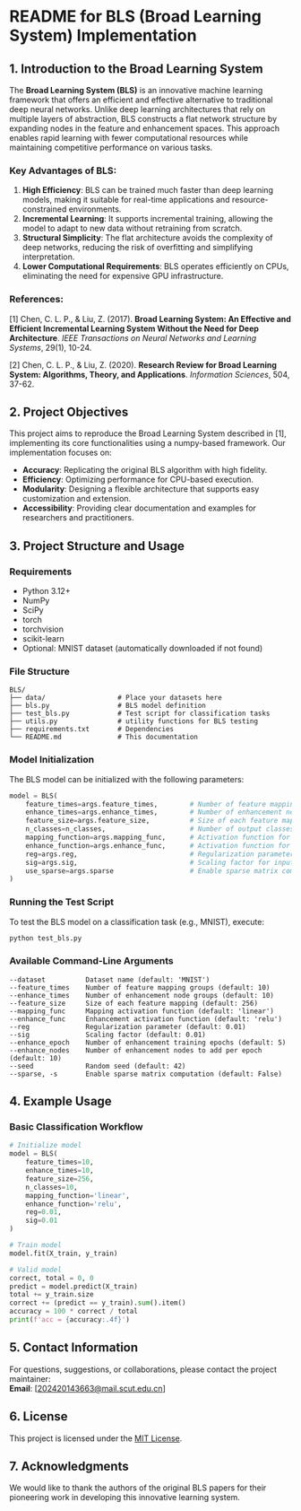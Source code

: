 # README for BLS (Broad Learning System) Implementation

## 1. Introduction to the Broad Learning System

The **Broad Learning System (BLS)** is an innovative machine learning framework that offers an efficient and effective alternative to traditional deep neural networks. Unlike deep learning architectures that rely on multiple layers of abstraction, BLS constructs a flat network structure by expanding nodes in the feature and enhancement spaces. This approach enables rapid learning with fewer computational resources while maintaining competitive performance on various tasks.

### Key Advantages of BLS:
1. **High Efficiency**: BLS can be trained much faster than deep learning models, making it suitable for real-time applications and resource-constrained environments.
2. **Incremental Learning**: It supports incremental training, allowing the model to adapt to new data without retraining from scratch.
3. **Structural Simplicity**: The flat architecture avoids the complexity of deep networks, reducing the risk of overfitting and simplifying interpretation.
4. **Lower Computational Requirements**: BLS operates efficiently on CPUs, eliminating the need for expensive GPU infrastructure.

### References:
[1] Chen, C. L. P., & Liu, Z. (2017). **Broad Learning System: An Effective and Efficient Incremental Learning System Without the Need for Deep Architecture**. *IEEE Transactions on Neural Networks and Learning Systems*, 29(1), 10-24.  

[2] Chen, C. L. P., & Liu, Z. (2020). **Research Review for Broad Learning System: Algorithms, Theory, and Applications**. *Information Sciences*, 504, 37-62.  


## 2. Project Objectives

This project aims to reproduce the Broad Learning System described in [1], implementing its core functionalities using a numpy-based framework. Our implementation focuses on:
- **Accuracy**: Replicating the original BLS algorithm with high fidelity.
- **Efficiency**: Optimizing performance for CPU-based execution.
- **Modularity**: Designing a flexible architecture that supports easy customization and extension.
- **Accessibility**: Providing clear documentation and examples for researchers and practitioners.


## 3. Project Structure and Usage

### Requirements
- Python 3.12+
- NumPy
- SciPy
- torch
- torchvision
- scikit-learn
- Optional: MNIST dataset (automatically downloaded if not found)

### File Structure
```
BLS/
├── data/                  # Place your datasets here
├── bls.py                 # BLS model definition
├── test_bls.py            # Test script for classification tasks
├── utils.py               # utility functions for BLS testing
├── requirements.txt       # Dependencies
└── README.md              # This documentation
```

### Model Initialization
The BLS model can be initialized with the following parameters:
```python
model = BLS(
    feature_times=args.feature_times,        # Number of feature mapping groups
    enhance_times=args.enhance_times,        # Number of enhancement node groups
    feature_size=args.feature_size,          # Size of each feature mapping (or 'auto')
    n_classes=n_classes,                     # Number of output classes
    mapping_function=args.mapping_func,      # Activation function for feature mapping
    enhance_function=args.enhance_func,      # Activation function for enhancement nodes
    reg=args.reg,                            # Regularization parameter
    sig=args.sig,                            # Scaling factor for input data
    use_sparse=args.sparse                   # Enable sparse matrix computation
)
```

### Running the Test Script
To test the BLS model on a classification task (e.g., MNIST), execute:
```bash
python test_bls.py
```

### Available Command-Line Arguments
```
--dataset          Dataset name (default: 'MNIST')
--feature_times    Number of feature mapping groups (default: 10)
--enhance_times    Number of enhancement node groups (default: 10)
--feature_size     Size of each feature mapping (default: 256)
--mapping_func     Mapping activation function (default: 'linear')
--enhance_func     Enhancement activation function (default: 'relu')
--reg              Regularization parameter (default: 0.01)
--sig              Scaling factor (default: 0.01)
--enhance_epoch    Number of enhancement training epochs (default: 5)
--enhance_nodes    Number of enhancement nodes to add per epoch (default: 10)
--seed             Random seed (default: 42)
--sparse, -s       Enable sparse matrix computation (default: False)
```


## 4. Example Usage

### Basic Classification Workflow
```python
# Initialize model
model = BLS(
    feature_times=10,
    enhance_times=10,
    feature_size=256,
    n_classes=10,
    mapping_function='linear',
    enhance_function='relu',
    reg=0.01,
    sig=0.01
)

# Train model
model.fit(X_train, y_train)

# Valid model
correct, total = 0, 0
predict = model.predict(X_train)
total += y_train.size
correct += (predict == y_train).sum().item()
accuracy = 100 * correct / total
print(f'acc = {accuracy:.4f}')
```


## 5. Contact Information

For questions, suggestions, or collaborations, please contact the project maintainer:  
**Email**: [202420143663@mail.scut.edu.cn]


## 6. License

This project is licensed under the [MIT License](LICENSE).


## 7. Acknowledgments

We would like to thank the authors of the original BLS papers for their pioneering work in developing this innovative learning system.